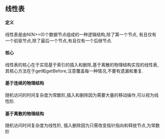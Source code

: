 ## 线性表

#### 定义

线性表是由N(N>=0)个数据节点组成的一种逻辑结构,除了第一个节点, 有且仅有一个前驱节点,除了最后一个节点,有且仅有一个后继节点.

#### 核心
线性表的核心在于实现基于索引的插入和删除,基于离散的物理结构实现的线性表,其核心方法在于get和getBefore,注意覆盖每一种情况,不要有遗漏和重复. 

#### 基于连续的物理结构
随机访问的时间复杂度为常数阶,插入和删除因为需要大量的移动操作,可以视为线性阶.

#### 基于离散的物理结构
随机访问时间复杂度为线性阶,  插入删除因为只需改变指针指向和释放节点,为常数阶

